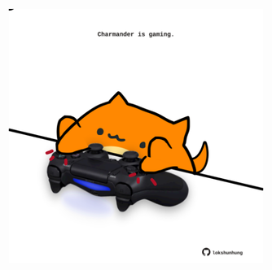 <!-- built at 01/08/2024, 22:00:48 UTC -->
<p align="center">
  <img width="500" height="500" src="./ReadmeImage.svg">
</p>
